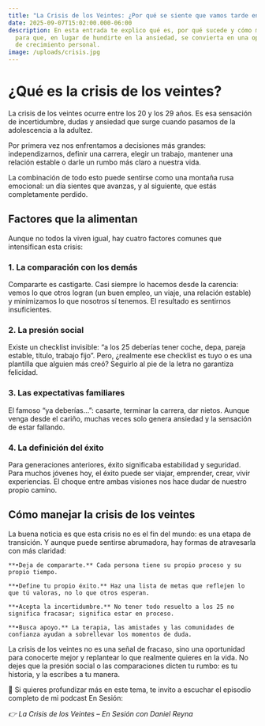 ```yaml
---
title: "La Crisis de los Veintes: ¿Por qué se siente que vamos tarde en la vida?"
date: 2025-09-07T15:02:00.000-06:00
description: En esta entrada te explico qué es, por qué sucede y cómo manejarla
  para que, en lugar de hundirte en la ansiedad, se convierta en una oportunidad
  de crecimiento personal.
image: /uploads/crisis.jpg
---
```

# ¿Qué es la crisis de los veintes?

La crisis de los veintes ocurre entre los 20 y los 29 años. Es esa sensación de incertidumbre, dudas y ansiedad que surge cuando pasamos de la adolescencia a la adultez.

Por primera vez nos enfrentamos a decisiones más grandes: independizarnos, definir una carrera, elegir un trabajo, mantener una relación estable o darle un rumbo más claro a nuestra vida.

La combinación de todo esto puede sentirse como una montaña rusa emocional: un día sientes que avanzas, y al siguiente, que estás completamente perdido.



## Factores que la alimentan

Aunque no todos la viven igual, hay cuatro factores comunes que intensifican esta crisis:

### 1. La comparación con los demás

Compararte es castigarte. Casi siempre lo hacemos desde la carencia: vemos lo que otros logran (un buen empleo, un viaje, una relación estable) y minimizamos lo que nosotros sí tenemos. El resultado es sentirnos insuficientes.

### 2. La presión social

Existe un checklist invisible: “a los 25 deberías tener coche, depa, pareja estable, título, trabajo fijo”. Pero, ¿realmente ese checklist es tuyo o es una plantilla que alguien más creó? Seguirlo al pie de la letra no garantiza felicidad.

### 3. Las expectativas familiares

El famoso “ya deberías…”: casarte, terminar la carrera, dar nietos. Aunque venga desde el cariño, muchas veces solo genera ansiedad y la sensación de estar fallando.

### 4. La definición del éxito

Para generaciones anteriores, éxito significaba estabilidad y seguridad. Para muchos jóvenes hoy, el éxito puede ser viajar, emprender, crear, vivir experiencias. El choque entre ambas visiones nos hace dudar de nuestro propio camino.

## Cómo manejar la crisis de los veintes

La buena noticia es que esta crisis no es el fin del mundo: es una etapa de transición. Y aunque puede sentirse abrumadora, hay formas de atravesarla con más claridad:

	**•Deja de compararte.** Cada persona tiene su propio proceso y su propio tiempo.

	**•Define tu propio éxito.** Haz una lista de metas que reflejen lo que tú valoras, no lo que otros esperan.

	**•Acepta la incertidumbre.** No tener todo resuelto a los 25 no significa fracasar; significa estar en proceso.

	**•Busca apoyo.** La terapia, las amistades y las comunidades de confianza ayudan a sobrellevar los momentos de duda.




La crisis de los veintes no es una señal de fracaso, sino una oportunidad para conocerte mejor y replantear lo que realmente quieres en la vida. No dejes que la presión social o las comparaciones dicten tu rumbo: es tu historia, y la escribes a tu manera.

📌 Si quieres profundizar más en este tema, te invito a escuchar el episodio completo de mi podcast En Sesión:

*👉 La Crisis de los Veintes – En Sesión con Daniel Reyna*
